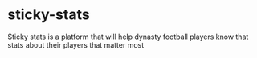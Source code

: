# sticky-stats
Sticky stats is a platform that will help dynasty football players know that stats about their players that matter most
